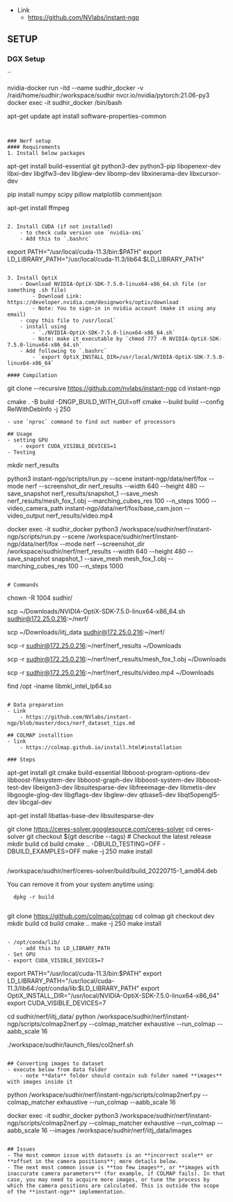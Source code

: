 - Link
	- https://github.com/NVlabs/instant-ngp

## SETUP
### DGX Setup

``

nvidia-docker run -itd --name sudhir_docker -v /raid/home/sudhir:/workspace/sudhir nvcr.io/nvidia/pytorch:21.06-py3
docker exec -it sudhir_docker /bin/bash

apt-get update
apt install software-properties-common
```


### Nerf setup
#### Requirements
1. Install below packages
```
apt-get install build-essential git python3-dev python3-pip libopenexr-dev libxi-dev libglfw3-dev libglew-dev libomp-dev libxinerama-dev libxcursor-dev

pip install numpy scipy pillow matplotlib commentjson

apt-get install ffmpeg
```

2. Install CUDA (if not installed)
	- to check cuda version use `nvidia-smi`
	- Add this to `.bashrc`
```
export PATH="/usr/local/cuda-11.3/bin:$PATH"
export LD_LIBRARY_PATH="/usr/local/cuda-11.3/lib64:$LD_LIBRARY_PATH"
```

3. Install OptiX
	- Download NVIDIA-OptiX-SDK-7.5.0-linux64-x86_64.sh file (or something .sh file)
		- Download Link: https://developer.nvidia.com/designworks/optix/download
		- Note: You to sign-in in nvidia account (make it using any email)
	- copy this file to /usr/local`
	- install using
		- `./NVIDIA-OptiX-SDK-7.5.0-linux64-x86_64.sh`
		- Note: make it executable by `chmod 777 -R NVIDIA-OptiX-SDK-7.5.0-linux64-x86_64.sh`
	- Add following to `.bashrc`
		- `export OptiX_INSTALL_DIR=/usr/local/NVIDIA-OptiX-SDK-7.5.0-linux64-x86_64`

#### Compilation
```
git clone --recursive https://github.com/nvlabs/instant-ngp
cd instant-ngp

cmake . -B build -DNGP_BUILD_WITH_GUI=off
cmake --build build --config RelWithDebInfo -j 250

```
- use `nproc` command to find out number of processors

## Usage
- setting GPU
	- export CUDA_VISIBLE_DEVICES=1
- Testing
```
mkdir nerf_results

python3 instant-ngp/scripts/run.py --scene instant-ngp/data/nerf/fox --mode nerf --screenshot_dir nerf_results --width 640 --height 480 --save_snapshot nerf_results/snapshot_1 --save_mesh nerf_results/mesh_fox_1.obj --marching_cubes_res 100 --n_steps 1000 --video_camera_path instant-ngp/data/nerf/fox/base_cam.json --video_output nerf_results/video.mp4


docker exec -it sudhir_docker python3 /workspace/sudhir/nerf/instant-ngp/scripts/run.py --scene /workspace/sudhir/nerf/instant-ngp/data/nerf/fox --mode nerf --screenshot_dir /workspace/sudhir/nerf/nerf_results --width 640 --height 480 --save_snapshot snapshot_1 --save_mesh mesh_fox_1.obj --marching_cubes_res 100 --n_steps 1000


```

# Commands
```
chown -R 1004 sudhir/

scp ~/Downloads/NVIDIA-OptiX-SDK-7.5.0-linux64-x86_64.sh sudhir@172.25.0.216:~/nerf/

scp ~/Downloads/iitj_data sudhir@172.25.0.216:~/nerf/

scp -r sudhir@172.25.0.216:~/nerf/nerf_results ~/Downloads

scp -r sudhir@172.25.0.216:~/nerf/nerf_results/mesh_fox_1.obj ~/Downloads

scp -r sudhir@172.25.0.216:~/nerf/nerf_results/video.mp4 ~/Downloads


find /opt -iname libmkl_intel_lp64.so


```

# Data preparation
- Link
	- https://github.com/NVlabs/instant-ngp/blob/master/docs/nerf_dataset_tips.md

## COLMAP installtion
- link
	- https://colmap.github.io/install.html#installation

### Steps
```
apt-get install git cmake build-essential libboost-program-options-dev libboost-filesystem-dev libboost-graph-dev libboost-system-dev libboost-test-dev libeigen3-dev libsuitesparse-dev libfreeimage-dev libmetis-dev libgoogle-glog-dev libgflags-dev libglew-dev qtbase5-dev libqt5opengl5-dev libcgal-dev


apt-get install libatlas-base-dev libsuitesparse-dev

git clone https://ceres-solver.googlesource.com/ceres-solver
cd ceres-solver
git checkout $(git describe --tags) # Checkout the latest release
mkdir build
cd build
cmake .. -DBUILD_TESTING=OFF -DBUILD_EXAMPLES=OFF
make -j 250
make install
```

```
/workspace/sudhir/nerf/ceres-solver/build/build_20220715-1_amd64.deb

 You can remove it from your system anytime using: 

      dpkg -r build

```

```
git clone https://github.com/colmap/colmap
cd colmap
git checkout dev
mkdir build
cd build
cmake ..
make -j 250
make install
```

- /opt/conda/lib/
	- add this to LD_LIBRARY_PATH
- Set GPU
- export CUDA_VISIBLE_DEVICES=7
```
export PATH="/usr/local/cuda-11.3/bin:$PATH"
export LD_LIBRARY_PATH="/usr/local/cuda-11.3/lib64:/opt/conda/lib:$LD_LIBRARY_PATH"
export OptiX_INSTALL_DIR="/usr/local/NVIDIA-OptiX-SDK-7.5.0-linux64-x86_64"
export CUDA_VISIBLE_DEVICES=7

cd sudhir/nerf/iitj_data/
python /workspace/sudhir/nerf/instant-ngp/scripts/colmap2nerf.py --colmap_matcher exhaustive --run_colmap --aabb_scale 16


./workspace/sudhir/launch_files/col2nerf.sh
```

## Converting images to dataset
- execute below from data folder
	- note **data** folder should contain sub folder named **images** with images inside it
```
python /workspace/sudhir/nerf/instant-ngp/scripts/colmap2nerf.py --colmap_matcher exhaustive --run_colmap --aabb_scale 16


docker exec -it sudhir_docker python3 /workspace/sudhir/nerf/instant-ngp/scripts/colmap2nerf.py --colmap_matcher exhaustive --run_colmap --aabb_scale 16 --images /workspace/sudhir/nerf/iitj_data/images

```

## Issues
- The most common issue with datasets is an **incorrect scale** or **offset in the camera positions**; more details below.
- The next most common issue is **too few images**, or **images with inaccurate camera parameters** (for example, if COLMAP fails). In that case, you may need to acquire more images, or tune the process by which the camera positions are calculated. This is outside the scope of the **instant-ngp** implementation. 
